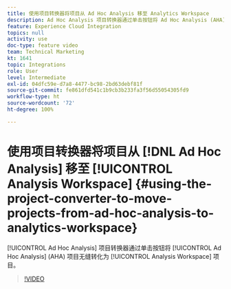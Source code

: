 ```yaml
---
title: 使用项目转换器将项目从 Ad Hoc Analysis 移至 Analytics Workspace
description: Ad Hoc Analysis 项目转换器通过单击按钮将 Ad Hoc Analysis (AHA) 项目无缝转化为 Analysis Workspace 项目。
feature: Experience Cloud Integration
topics: null
activity: use
doc-type: feature video
team: Technical Marketing
kt: 1641
topic: Integrations
role: User
level: Intermediate
exl-id: 04dfc59e-d7a8-4477-bc98-2bd63debf81f
source-git-commit: fe861dfd541c1b9cb3b233fa3f56d55054305fd9
workflow-type: ht
source-wordcount: '72'
ht-degree: 100%

---
```


# 使用项目转换器将项目从 [!DNL Ad Hoc Analysis] 移至 [!UICONTROL Analysis Workspace] {#using-the-project-converter-to-move-projects-from-ad-hoc-analysis-to-analytics-workspace}

[!UICONTROL Ad Hoc Analysis] 项目转换器通过单击按钮将 [!UICONTROL Ad Hoc Analysis] (AHA) 项目无缝转化为 [!UICONTROL Analysis Workspace] 项目。

>[!VIDEO](https://video.tv.adobe.com/v/23118/?quality=12)

